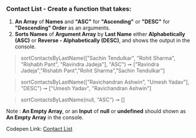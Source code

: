 ### Contact List - Create a function that takes: 

1. **An Array** of **Names** and **"ASC"** for **"Ascending"** or **"DESC"** for **"Descending" Order** as an arguments. 
1. **Sorts Names** of **Argument Array** by **Last Name** either **Alphabetically (ASC)** or **Reverse - Alphabetically (DESC)**, and shows the output in the console.

> sortContactsByLastName(["Sachin Tendulkar", "Rohit Sharma", "Rishabh Pant", "Ravindra Jadeja"], "ASC") ➞ ["Ravindra Jadeja","Rishabh Pant","Rohit Sharma","Sachin Tendulkar"]

> sortContactsByLastName(["Ravichandran Ashwin", "Umesh Yadav"], "DESC") ➞ ["Umesh Yadav", "Ravichandran Ashwin"]

> sortContactsByLastName(null, "ASC") ➞ []

Note : **An Empty Array**, or an **Input** of **null** or **undefined** should shown as **An Empty Array** in the console.

Codepen Link: [Contact List](https://codepen.io/naveencoder/pen/XWWNodM?editors=0012)